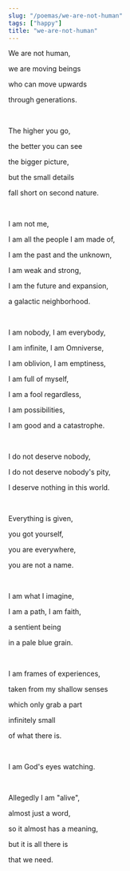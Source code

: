 ```yaml
---
slug: "/poemas/we-are-not-human"
tags: ["happy"]
title: "we-are-not-human"
---
```

We are not human,

we are moving beings

who can move upwards

through generations.

&nbsp;

The higher you go,

the better you can see

the bigger picture,

but the small details

fall short on second nature.

&nbsp;

I am not me,

I am all the people I am made of,

I am the past and the unknown,

I am weak and strong,

I am the future and expansion,

a galactic neighborhood.

&nbsp;

I am nobody, I am everybody,

I am infinite, I am Omniverse,

I am oblivion, I am emptiness,

I am full of myself,

I am a fool regardless,

I am possibilities,

I am good and a catastrophe.

&nbsp;

I do not deserve nobody,

I do not deserve nobody's pity,

I deserve nothing in this world.

&nbsp;

Everything is given,

you got yourself,

you are everywhere,

you are not a name.

&nbsp;

I am what I imagine,

I am a path, I am faith,

a sentient being

in a pale blue grain.

&nbsp;

I am frames of experiences,

taken from my shallow senses

which only grab a part

infinitely small

of what there is.

&nbsp;

I am God's eyes watching.

&nbsp;

Allegedly I am "alive",

almost just a word,

so it almost has a meaning,

but it is all there is

that we need.
